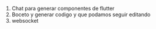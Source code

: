 1. Chat para generar componentes de flutter
2. Boceto y generar codigo y que podamos seguir editando
3. websocket